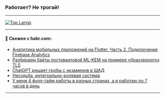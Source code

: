### Работает? Не трогай!

---
<!--
#### 🛠️ Technical stack:

![Java](https://img.shields.io/badge/Java-informational?logo=Oracle&style=flat&logoColor=white&color=FF4500)
![Kotlin](https://img.shields.io/badge/Kotlin-informational?logo=Kotlin&style=flat&logoColor=white&color=774D97)
![TS](https://img.shields.io/badge/TypeScript-informational?logo=typeScript&style=flat&logoColor=black&color=017acc)
![Python](https://img.shields.io/badge/Python-informational?logo=Python&style=flat&logoColor=black&color=ffdd54) <br>
![Spring](https://img.shields.io/badge/Spring-informational?logo=Spring&style=flat&logoColor=white&color=6DB33F) 
![SpringBoot](https://img.shields.io/badge/SpringBoot-informational?logo=SpringBoot&style=flat&logoColor=white&color=6DB33F)
![Nest](https://img.shields.io/badge/NestJS-informational?logo=NestJS&style=flat&logoColor=white&color=E0234E) 
![NodeJS](https://img.shields.io/badge/NodeJS-informational?logo=node.js&style=flat&logoColor=white&color=70A760)<br>
![PostgreSQL](https://img.shields.io/badge/PostgreSQL-informational?logo=PostgreSQL&style=flat&logoColor=white&color=DAA520)
![MongoDB](https://img.shields.io/badge/MongoDB-informational?logo=MongoDB&style=flat&logoColor=white&color=870000)
![Apache](https://img.shields.io/badge/Apache-informational?logo=apache&style=flat&logoColor=white&color=f74e28)

___ 
-->

<!--- #### 🛠️ : --->

[![Top Langs](https://github-readme-stats-82jvfl3w3-advtsettinggmailcoms-projects.vercel.app/api/top-langs/?username=zloylis&langs_count=10&hide_title=true&title_color=e6edf3&size_weight=0.5&count_weight=0.5&layout=compact&hide_progress=true&hide_border=true&theme=dracula)](https://github.com/zloylis)

<!---


####  :octocat:&nbsp;&nbsp; Статистика:

![GitHub stats](https://github-readme-stats-u2qms2cxw-advtsettinggmailcoms-projects.vercel.app/api?username=zloylis&show_icons=true&hide_border=true&theme=dracula&title_color=e6edf3&include_all_commits=true&count_private=true&hide_rank=false&hide_title=true&rank_icon=github)
-->
---

#### 💬 Свежее с habr.com:

<!-- BLOG-POST-LIST:START -->
- [Аналитика мобильных приложений на Flutter. Часть 2. Подключение Firebase Analytics](https://habr.com/ru/articles/882274/?utm_source=habrahabr&utm_medium=rss&utm_campaign=882274)
- [Разбираем байты постквантовой ML-KEM на примере «браузерного» TLS](https://habr.com/ru/articles/882282/?utm_source=habrahabr&utm_medium=rss&utm_campaign=882282)
- [ChatGPT решает гробы с экзаменов в ШАД](https://habr.com/ru/articles/881858/?utm_source=habrahabr&utm_medium=rss&utm_campaign=881858)
- [Несудьба, интегрально-ролевая система](https://habr.com/ru/articles/882258/?utm_source=habrahabr&utm_medium=rss&utm_campaign=882258)
- [У меня 4 фулл-тайм работы в разных странах, а я работаю по 7 часов в день](https://habr.com/ru/articles/882234/?utm_source=habrahabr&utm_medium=rss&utm_campaign=882234)
<!-- BLOG-POST-LIST:END -->

---
